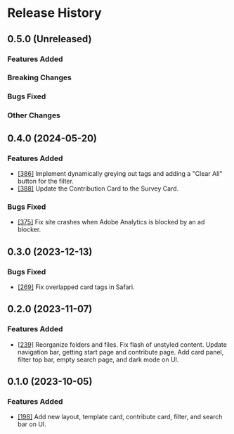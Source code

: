# Release History

## 0.5.0 (Unreleased)

### Features Added

### Breaking Changes

### Bugs Fixed

### Other Changes

## 0.4.0 (2024-05-20)

### Features Added

- [[386]](https://github.com/Azure/awesome-azd/pull/386) Implement dynamically greying out tags and adding a "Clear All" button for the filter.
- [[388]](https://github.com/Azure/awesome-azd/pull/388) Update the Contribution Card to the Survey Card.

### Bugs Fixed

- [[375]](https://github.com/Azure/awesome-azd/pull/375) Fix site crashes when Adobe Analytics is blocked by an ad blocker.

## 0.3.0 (2023-12-13)

### Bugs Fixed

- [[269]](https://github.com/Azure/awesome-azd/pull/269) Fix overlapped card tags in Safari.

## 0.2.0 (2023-11-07)

### Features Added

- [[239]](https://github.com/Azure/awesome-azd/pull/239) Reorganize folders and files. Fix flash of unstyled content. Update navigation bar, getting start page and contribute page. Add card panel, filter top bar, empty search page, and dark mode on UI. 

## 0.1.0 (2023-10-05)

### Features Added

- [[198]](https://github.com/Azure/awesome-azd/pull/198) Add new layout, template card, contribute card, filter, and search bar on UI. 